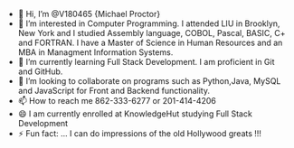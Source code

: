 - 👋 Hi, I’m @V180465 {Michael Proctor}
- 👀 I’m interested in Computer Programming.  I attended LIU in Brooklyn, New York and  I studied Assembly language, COBOL, Pascal,  BASIC, C+ and FORTRAN. I have a Master of Science in Human Resources and an MBA in Managment Information Systems.   
- 🌱 I’m currently learning Full Stack Development.  I am proficient in Git and GitHub.  
- 💞️ I’m looking to collaborate on programs such as Python,Java, MySQL and JavaScript for Front and Backend functionality.  
- 📫 How to reach me 862-333-6277 or 201-414-4206  
- 😄 I am currently enrolled at KnowledgeHut studying Full Stack Development  
- ⚡ Fun fact: ... I can do impressions of the old Hollywood greats !!!

<!---
V180465/V180465 is a ✨ special ✨ repository because its `README.md` (this file) appears on your GitHub profile.
You can click the Preview link to take a look at your changes.
--->
